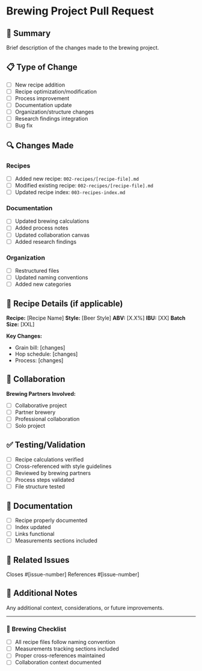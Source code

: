 # Brewing Project Pull Request

## 🍺 Summary
Brief description of the changes made to the brewing project.

## 📋 Type of Change
- [ ] New recipe addition
- [ ] Recipe optimization/modification
- [ ] Process improvement
- [ ] Documentation update
- [ ] Organization/structure changes
- [ ] Research findings integration
- [ ] Bug fix

## 🔍 Changes Made
### Recipes
- [ ] Added new recipe: `002-recipes/[recipe-file].md`
- [ ] Modified existing recipe: `002-recipes/[recipe-file].md`
- [ ] Updated recipe index: `003-recipes-index.md`

### Documentation
- [ ] Updated brewing calculations
- [ ] Added process notes
- [ ] Updated collaboration canvas
- [ ] Added research findings

### Organization
- [ ] Restructured files
- [ ] Updated naming conventions
- [ ] Added new categories

## 🧪 Recipe Details (if applicable)
**Recipe:** [Recipe Name]
**Style:** [Beer Style]
**ABV:** [X.X%]
**IBU:** [XX]
**Batch Size:** [XXL]

**Key Changes:**
- Grain bill: [changes]
- Hop schedule: [changes] 
- Process: [changes]

## 🤝 Collaboration
**Brewing Partners Involved:**
- [ ] Collaborative project
- [ ] Partner brewery
- [ ] Professional collaboration
- [ ] Solo project

## ✅ Testing/Validation
- [ ] Recipe calculations verified
- [ ] Cross-referenced with style guidelines
- [ ] Reviewed by brewing partners
- [ ] Process steps validated
- [ ] File structure tested

## 📖 Documentation
- [ ] Recipe properly documented
- [ ] Index updated
- [ ] Links functional
- [ ] Measurements sections included

## 🔗 Related Issues
Closes #[issue-number]
References #[issue-number]

## 📝 Additional Notes
Any additional context, considerations, or future improvements.

---

### 🍻 Brewing Checklist
- [ ] All recipe files follow naming convention
- [ ] Measurements tracking sections included
- [ ] Proper cross-references maintained
- [ ] Collaboration context documented